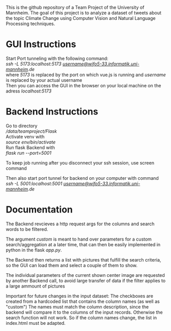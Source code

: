 This is the github repository of a Team Project of the University of Mannheim.
The goal of this project is to analyze a dataset of tweets about the topic Climate Change using Computer Vision and Natural Language Processing techniques.


# GUI Instructions
Start Port tunneling with the following command:  
_ssh -L 5173:localhost:5173 username@wifo5-33.informatik.uni-mannheim.de_  
where _5173_ is replaced by the port on which vue.js is running and _username_ is replaced by your actual username    
Then you can access the GUI in the browser on your local machine on the adress _localhost:5173_  

# Backend Instructions
Go to directory  
_/data/teamproject/Flask_  
Activate venv with   
_source env/bin/activate_    
Run flask Backend with  
_flask run --port=5001_  

To keep job running after you disconnect your ssh session, use screen command

Then also start port tunnel for backend on your computer with command
_ssh -L 5001:localhost:5001 username@wifo5-33.informatik.uni-mannheim.de_


# Documentation
The Backend revcieves a http request args for the columns and search words to be filtered.

The argument _custom_ is meant to hand over parameters for a custom search/aggregation at a later time, that can then be easily implemented in python in the flask _app.py_.

The Backend then returns a list with pictures that fulfill the search criteria, so the GUI can load them and select a couple of them to show.

The individual parameters of the current shown center image are requested by another Backend call, to avoid large transfer of data if the filter applies to a large ammount of pictures

Important for future changes in the input dataset:
The checkboxes are created from a hardcoded list that contains the column names (as well as "custom")
The names must match the column description, since the backend will compare it to the columns of the input records. Otherwise the search function will not work.
So if the column names change, the list in index.html must be adapted.

